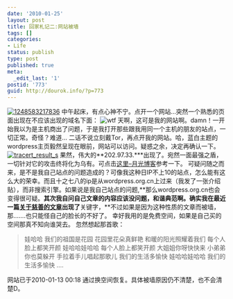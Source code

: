 ```yaml
---
date: '2010-01-25'
layout: post
title: 回家札记二:网站被墙
tags: []
categories:
- Life
status: publish
type: post
published: true
meta:
  _edit_last: '1'
postid: '773'
guid: http://dourok.info/?p=773
---
```

[![](http://www.dourok.info/wp-content/uploads/2010/01/1248583217836-300x206.jpg "1248583217836")](http://www.dourok.info/wp-content/uploads/2010/01/1248583217836.jpg)
中午起床，有点心神不宁。点开一个网站…突然一个熟悉的页面出现在不应该出现的域名下面：
![](http://www.dourok.info/wp-content/uploads/2010/01/wtf1.jpg "wtf")
天啊，这可是我的网站啊。damn！一开始我以为是主机商出了问题，于是我打开那些跟我用同一个主机的朋友的站点，一切正常。奇怪？难道…
二话不说立刻戴Tor，再点开我的网站。哈，蓝白主题的wordpress主页毅然呈现在眼前，网站可以访问。疑惑之余，决定再确认一下。
[![](http://www.dourok.info/wp-content/uploads/2010/01/tracert_result_s1.jpg "tracert_result_s")](http://www.dourok.info/wp-content/uploads/2010/01/tracert_result_s1.jpg)
果然，伟大的**202.97.33.\***出现了。宛然一面最强之盾，一切针对它的攻击终将化为乌有。可点击[这里–月光博客](http://www.williamlong.info/archives/1196.html)参考一下。
可疑问随之而来，是不是我自己站点的问题造成的？可像我这种日IP不上10的站点，怎么能有这么大的荣幸。而且十之七八的ip是从wordpress.org.cn上过来（我发了一张介绍贴），而非搜索引擎。如果说是我自己站点的问题,**那么wordpress.org.cn也会变得很可疑。**其次我自问自己文章的内容应该没问题，和谐典范啊。确实我在最近一篇[关于慈善的文章](http://www.dourok.info/2010/01/%e8%af%b7%e5%85%b3%e6%b3%a8%e5%b8%ae%e5%8a%a9%e4%b9%a1%e6%9d%91%e5%bb%ba%e5%9b%be%e4%b9%a6%e9%a6%86%e4%bd%a0%e7%9a%841%e7%a5%a8100/)出现了**关键字，**不过如果是因为这种性质的文章而被墙，那…….也只能怪自己的脸长的不好了。
幸好我用的是免费空间，如果是自己买的空间那真不知向谁哭去。
忽然想起那首歌：

 > 娃哈哈 我们的祖国是花园 花园里花朵真鲜艳 和暖的阳光照耀着我们
 > 每个人脸上都笑开颜 娃哈哈娃哈哈 每个人脸上都笑开颜 大姐姐你呀快快来
 > 小弟弟你也莫躲开 手拉着手儿唱起那歌儿 我们的生活多愉快 娃哈哈娃哈哈
 > 我们的生活多愉快 ….

网站已于2010-01-13 00:18
通过换空间恢复。具体被墙原因仍不清楚，也不会清楚D。
